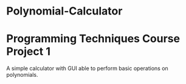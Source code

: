 # Polynomial-Calculator
# Programming Techniques Course Project 1
A simple calculator with GUI able to perform basic operations on polynomials.
